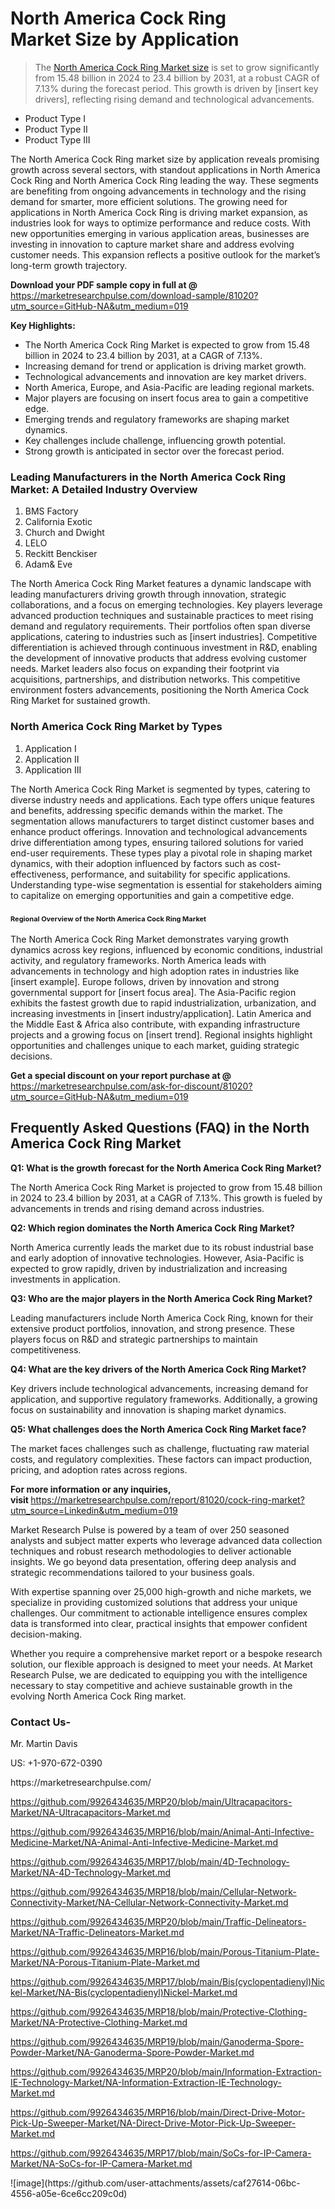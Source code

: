 <h1>North America Cock Ring Market&nbsp;Size by Application</h1><blockquote><p>The <a href="https://marketresearchpulse.com/download-sample/81020?utm_source=GitHub-NA&amp;utm_medium=019">North America Cock Ring Market size</a> is set to grow significantly from 15.48 billion in 2024 to 23.4 billion by 2031, at a robust CAGR of 7.13% during the forecast period. This growth is driven by [insert key drivers], reflecting rising demand and technological advancements.</p></blockquote><ul><li>Product Type I<li> Product Type II<li> Product Type III</li></ul><p>The North America Cock Ring market size by application reveals promising growth across several sectors, with standout applications in North America Cock Ring and North America Cock Ring leading the way. These segments are benefiting from ongoing advancements in technology and the rising demand for smarter, more efficient solutions. The growing need for applications in North America Cock Ring is driving market expansion, as industries look for ways to optimize performance and reduce costs. With new opportunities emerging in various application areas, businesses are investing in innovation to capture market share and address evolving customer needs. This expansion reflects a positive outlook for the market’s long-term growth trajectory.</p><p><strong>Download your PDF sample copy in full at @ </strong><a href="https://marketresearchpulse.com/download-sample/81020?utm_source=GitHub-NA&amp;utm_medium=019">https://marketresearchpulse.com/download-sample/81020?utm_source=GitHub-NA&amp;utm_medium=019</a></p><p><strong>Key Highlights: </strong></p><ul><li>The North America Cock Ring Market is expected to grow from 15.48 billion in 2024 to 23.4 billion by 2031, at a CAGR of 7.13%.</li><li>Increasing demand for trend or application is driving market growth.</li><li>Technological advancements and innovation are key market drivers.</li><li>North America, Europe, and Asia-Pacific are leading regional markets.</li><li>Major players are focusing on insert focus area to gain a competitive edge.</li><li>Emerging trends and regulatory frameworks are shaping market dynamics.</li><li>Key challenges include challenge, influencing growth potential.</li><li>Strong growth is anticipated in sector over the forecast period.</li></ul><h3>Leading Manufacturers in the North America Cock Ring Market: A Detailed Industry Overview</h3><ol><li>BMS Factory</li><li>California Exotic</li><li>Church and Dwight</li><li>LELO</li><li>Reckitt Benckiser</li><li>Adam& Eve</li></ol><div class="flex max-w-full flex-col flex-grow"><div class="min-h-8 text-message flex w-full flex-col items-end gap-2 whitespace-normal break-words [.text-message+&amp;]:mt-5" dir="auto" data-message-author-role="assistant" data-message-id="fd8432e4-4910-450d-b182-61b7bfb0a01f" data-message-model-slug="gpt-4o"><div class="flex w-full flex-col gap-1 empty:hidden first:pt-[3px]"><div class="markdown prose w-full break-words dark:prose-invert light"><p>The North America Cock Ring Market features a dynamic landscape with leading manufacturers driving growth through innovation, strategic collaborations, and a focus on emerging technologies. Key players leverage advanced production techniques and sustainable practices to meet rising demand and regulatory requirements. Their portfolios often span diverse applications, catering to industries such as [insert industries]. Competitive differentiation is achieved through continuous investment in R&amp;D, enabling the development of innovative products that address evolving customer needs. Market leaders also focus on expanding their footprint via acquisitions, partnerships, and distribution networks. This competitive environment fosters advancements, positioning the North America Cock Ring Market for sustained growth.</p></div></div></div></div><h3>North America Cock Ring Market by Types</h3><ol><li>Application I<li> Application II<li> Application III</li></ol><div class="flex max-w-full flex-col flex-grow"><div class="min-h-8 text-message flex w-full flex-col items-end gap-2 whitespace-normal break-words [.text-message+&amp;]:mt-5" dir="auto" data-message-author-role="assistant" data-message-id="084470be-0bb7-4664-bddf-5156b4f41249" data-message-model-slug="gpt-4o-mini"><div class="flex w-full flex-col gap-1 empty:hidden first:pt-[3px]"><div class="markdown prose w-full break-words dark:prose-invert light"><p>The North America Cock Ring Market is segmented by types, catering to diverse industry needs and applications. Each type offers unique features and benefits, addressing specific demands within the market. The segmentation allows manufacturers to target distinct customer bases and enhance product offerings. Innovation and technological advancements drive differentiation among types, ensuring tailored solutions for varied end-user requirements. These types play a pivotal role in shaping market dynamics, with their adoption influenced by factors such as cost-effectiveness, performance, and suitability for specific applications. Understanding type-wise segmentation is essential for stakeholders aiming to capitalize on emerging opportunities and gain a competitive edge.</p></div></div></div></div><h3><span style="font-size: 11px;">Regional Overview of the North America Cock Ring Market</span></h3><div class="flex max-w-full flex-col flex-grow"><div class="min-h-8 text-message flex w-full flex-col items-end gap-2 whitespace-normal break-words [.text-message+&amp;]:mt-5" dir="auto" data-message-author-role="assistant" data-message-id="e9038762-ce64-4e30-91c9-9bd413514231" data-message-model-slug="gpt-4o-mini"><div class="flex w-full flex-col gap-1 empty:hidden first:pt-[3px]"><div class="markdown prose w-full break-words dark:prose-invert light"><p>The North America Cock Ring Market demonstrates varying growth dynamics across key regions, influenced by economic conditions, industrial activity, and regulatory frameworks. North America leads with advancements in technology and high adoption rates in industries like [insert example]. Europe follows, driven by innovation and strong governmental support for [insert focus area]. The Asia-Pacific region exhibits the fastest growth due to rapid industrialization, urbanization, and increasing investments in [insert industry/application]. Latin America and the Middle East &amp; Africa also contribute, with expanding infrastructure projects and a growing focus on [insert trend]. Regional insights highlight opportunities and challenges unique to each market, guiding strategic decisions.</p></div></div></div></div><p><strong>Get a special discount on your report purchase at @ </strong><a href="https://marketresearchpulse.com/ask-for-discount/81020?utm_source=GitHub-NA&amp;utm_medium=019">https://marketresearchpulse.com/ask-for-discount/81020?utm_source=GitHub-NA&amp;utm_medium=019</a></p><h2>Frequently Asked Questions (FAQ) in the North America Cock Ring Market</h2><p><strong>Q1: What is the growth forecast for the North America Cock Ring Market?</strong></p><p>The North America Cock Ring Market is projected to grow from 15.48 billion in 2024 to 23.4 billion by 2031, at a CAGR of 7.13%. This growth is fueled by advancements in trends and rising demand across industries.</p><p><strong>Q2: Which region dominates the North America Cock Ring Market?</strong></p><p>North America currently leads the market due to its robust industrial base and early adoption of innovative technologies. However, Asia-Pacific is expected to grow rapidly, driven by industrialization and increasing investments in application.</p><p><strong>Q3: Who are the major players in the North America Cock Ring Market?</strong></p><p>Leading manufacturers include North America Cock Ring, known for their extensive product portfolios, innovation, and strong presence. These players focus on R&amp;D and strategic partnerships to maintain competitiveness.</p><p><strong>Q4: What are the key drivers of the North America Cock Ring Market?</strong></p><p>Key drivers include technological advancements, increasing demand for application, and supportive regulatory frameworks. Additionally, a growing focus on sustainability and innovation is shaping market dynamics.</p><p><strong>Q5: What challenges does the North America Cock Ring Market face?</strong></p><p>The market faces challenges such as challenge, fluctuating raw material costs, and regulatory complexities. These factors can impact production, pricing, and adoption rates across regions.</p><p><strong>For more information or any inquiries, visit&nbsp;</strong><a href="https://marketresearchpulse.com/report/81020/cock-ring-market?utm_source=Linkedin&utm_medium=019">https://marketresearchpulse.com/report/81020/cock-ring-market?utm_source=Linkedin&utm_medium=019</a></p><p>Market Research Pulse is powered by a team of over 250 seasoned analysts and subject matter experts who leverage advanced data collection techniques and robust research methodologies to deliver actionable insights. We go beyond data presentation, offering deep analysis and strategic recommendations tailored to your business goals.</p><p>With expertise spanning over 25,000 high-growth and niche markets, we specialize in providing customized solutions that address your unique challenges. Our commitment to actionable intelligence ensures complex data is transformed into clear, practical insights that empower confident decision-making.</p><p>Whether you require a comprehensive market report or a bespoke research solution, our flexible approach is designed to meet your needs. At Market Research Pulse, we are dedicated to equipping you with the intelligence necessary to stay competitive and achieve sustainable growth in the evolving North America Cock Ring market.</p><h3><strong>Contact Us-</strong></h3><p>Mr. Martin Davis</p><p>US: +1-970-672-0390</p><p>https://marketresearchpulse.com/</p><p><a href="https://github.com/9926434635/MRP20/blob/main/Ultracapacitors-Market/NA-Ultracapacitors-Market.md">https://github.com/9926434635/MRP20/blob/main/Ultracapacitors-Market/NA-Ultracapacitors-Market.md</a></p><p><a href="https://github.com/9926434635/MRP16/blob/main/Animal-Anti-Infective-Medicine-Market/NA-Animal-Anti-Infective-Medicine-Market.md">https://github.com/9926434635/MRP16/blob/main/Animal-Anti-Infective-Medicine-Market/NA-Animal-Anti-Infective-Medicine-Market.md</a></p><p><a href="https://github.com/9926434635/MRP17/blob/main/4D-Technology-Market/NA-4D-Technology-Market.md">https://github.com/9926434635/MRP17/blob/main/4D-Technology-Market/NA-4D-Technology-Market.md</a></p><p><a href="https://github.com/9926434635/MRP18/blob/main/Cellular-Network-Connectivity-Market/NA-Cellular-Network-Connectivity-Market.md">https://github.com/9926434635/MRP18/blob/main/Cellular-Network-Connectivity-Market/NA-Cellular-Network-Connectivity-Market.md</a></p><p><a href="https://github.com/9926434635/MRP20/blob/main/Traffic-Delineators-Market/NA-Traffic-Delineators-Market.md">https://github.com/9926434635/MRP20/blob/main/Traffic-Delineators-Market/NA-Traffic-Delineators-Market.md</a></p><p><a href="https://github.com/9926434635/MRP16/blob/main/Porous-Titanium-Plate-Market/NA-Porous-Titanium-Plate-Market.md">https://github.com/9926434635/MRP16/blob/main/Porous-Titanium-Plate-Market/NA-Porous-Titanium-Plate-Market.md</a></p><p><a href="https://github.com/9926434635/MRP17/blob/main/Bis(cyclopentadienyl)Nickel-Market/NA-Bis(cyclopentadienyl)Nickel-Market.md">https://github.com/9926434635/MRP17/blob/main/Bis(cyclopentadienyl)Nickel-Market/NA-Bis(cyclopentadienyl)Nickel-Market.md</a></p><p><a href="https://github.com/9926434635/MRP18/blob/main/Protective-Clothing-Market/NA-Protective-Clothing-Market.md">https://github.com/9926434635/MRP18/blob/main/Protective-Clothing-Market/NA-Protective-Clothing-Market.md</a></p><p><a href="https://github.com/9926434635/MRP19/blob/main/Ganoderma-Spore-Powder-Market/NA-Ganoderma-Spore-Powder-Market.md">https://github.com/9926434635/MRP19/blob/main/Ganoderma-Spore-Powder-Market/NA-Ganoderma-Spore-Powder-Market.md</a></p><p><a href="https://github.com/9926434635/MRP20/blob/main/Information-Extraction-IE-Technology-Market/NA-Information-Extraction-IE-Technology-Market.md">https://github.com/9926434635/MRP20/blob/main/Information-Extraction-IE-Technology-Market/NA-Information-Extraction-IE-Technology-Market.md</a></p><p><a href="https://github.com/9926434635/MRP16/blob/main/Direct-Drive-Motor-Pick-Up-Sweeper-Market/NA-Direct-Drive-Motor-Pick-Up-Sweeper-Market.md">https://github.com/9926434635/MRP16/blob/main/Direct-Drive-Motor-Pick-Up-Sweeper-Market/NA-Direct-Drive-Motor-Pick-Up-Sweeper-Market.md</a></p><p><a href="https://github.com/9926434635/MRP17/blob/main/SoCs-for-IP-Camera-Market/NA-SoCs-for-IP-Camera-Market.md">https://github.com/9926434635/MRP17/blob/main/SoCs-for-IP-Camera-Market/NA-SoCs-for-IP-Camera-Market.md</a></p>
![image](https://github.com/user-attachments/assets/caf27614-06bc-4556-a05e-6ce6cc209c0d)
